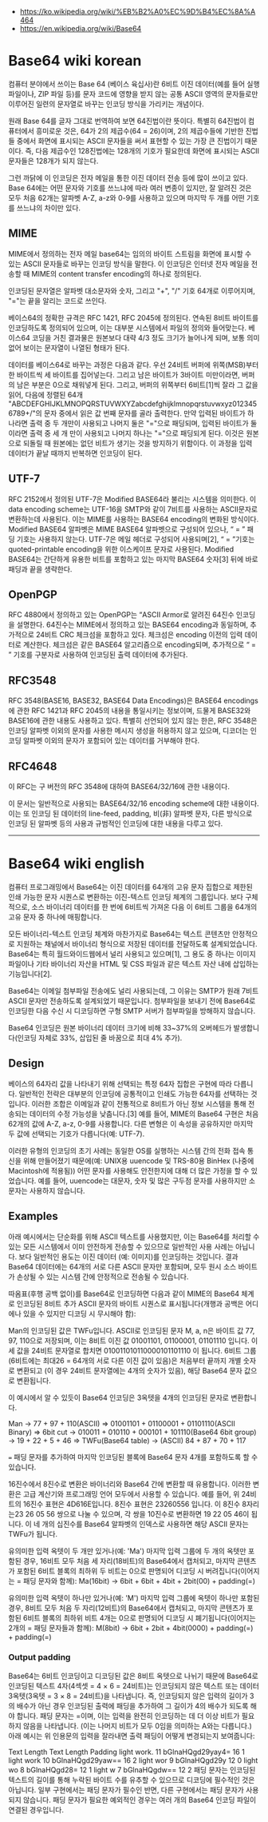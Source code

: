 - https://ko.wikipedia.org/wiki/%EB%B2%A0%EC%9D%B4%EC%8A%A464
- https://en.wikipedia.org/wiki/Base64
# Base64 wiki korean
컴퓨터 분야에서 쓰이는 Base 64 (베이스 육십사)란 6비트 이진 데이터(예를 들어 실행 파일이나, ZIP 파일 등)를 문자 코드에 영향을 받지 않는 공통 ASCII 영역의 문자들로만 이루어진 일련의 문자열로 바꾸는 인코딩 방식을 가리키는 개념이다.

원래 Base 64를 글자 그대로 번역하여 보면 64진법이란 뜻이다. 특별히 64진법이 컴퓨터에서 흥미로운 것은, 64가 2의 제곱수(64 = 26)이며, 2의 제곱수들에 기반한 진법들 중에서 화면에 표시되는 ASCII 문자들을 써서 표현할 수 있는 가장 큰 진법이기 때문이다. 즉, 다음 제곱수인 128진법에는 128개의 기호가 필요한데 화면에 표시되는 ASCII 문자들은 128개가 되지 않는다.

그런 까닭에 이 인코딩은 전자 메일을 통한 이진 데이터 전송 등에 많이 쓰이고 있다. Base 64에는 어떤 문자와 기호를 쓰느냐에 따라 여러 변종이 있지만, 잘 알려진 것은 모두 처음 62개는 알파벳 A-Z, a-z와 0-9를 사용하고 있으며 마지막 두 개를 어떤 기호를 쓰느냐의 차이만 있다.

## MIME

MIME에서 정의하는 전자 메일 base64는 임의의 바이트 스트림을 화면에 표시할 수 있는 ASCII 문자들로 바꾸는 인코딩 방식을 말한다. 이 인코딩은 인터넷 전자 메일을 전송할 때 MIME의 content transfer encoding의 하나로 정의된다.

인코딩된 문자열은 알파벳 대소문자와 숫자, 그리고 "+", "/" 기호 64개로 이루어지며, "="는 끝을 알리는 코드로 쓰인다.

베이스64의 정확한 규격은 RFC 1421, RFC 2045에 정의된다. 연속된 8비트 바이트를 인코딩하도록 정의되어 있으며, 이는 대부분 시스템에서 파일의 정의와 들어맞는다. 베이스64 코딩을 거친 결과물은 원본보다 대략 4/3 정도 크기가 늘어나게 되며, 보통 의미없어 보이는 문자열이 나열된 형태가 된다.

데이터를 베이스64로 바꾸는 과정은 다음과 같다. 우선 24비트 버퍼에 위쪽(MSB)부터 한 바이트씩 세 바이트를 집어넣는다. 그리고 남은 바이트가 3바이트 미만이라면, 버퍼의 남은 부분은 0으로 채워넣게 된다. 그리고, 버퍼의 위쪽부터 6비트[1]씩 잘라 그 값을 읽어, 다음에 정렬된 64개 "ABCDEFGHIJKLMNOPQRSTUVWXYZabcdefghijklmnopqrstuvwxyz0123456789+/"의 문자 중에서 읽은 값 번째 문자를 골라 출력한다. 만약 입력된 바이트가 하나라면 출력 중 두 개만이 사용되고 나머지 둘은 "="으로 패딩되며, 입력된 바이트가 둘이라면 출력 중 세 개 만이 사용되고 나머지 하나는 "="으로 패딩되게 된다. 이것은 원본으로 되돌릴 때 원본에는 없던 비트가 생기는 것을 방지하기 위함이다. 이 과정을 입력 데이터가 끝날 때까지 반복하면 인코딩이 된다.

## UTF-7
RFC 2152에서 정의된 UTF-7은 Modified BASE64라 불리는 시스템을 의미한다. 이 data encoding scheme는 UTF-16을 SMTP와 같이 7비트를 사용하는 ASCII문자로 변환하는데 사용된다. 이는 MIME를 사용하는 BASE64 encoding의 변화된 방식이다. Modified BASE64 알파벳은 MIME BASE64 알파벳으로 구성되어 있으나, “ = ” 패딩 기호는 사용하지 않는다. UTF-7은 메일 헤더로 구성되어 사용되며[2], “ = ”기호는 quoted-printable encoding을 위한 이스케이프 문자로 사용된다. Modified BASE64는 간단하게 유용한 비트를 포함하고 있는 마지막 BASE64 숫자[3] 뒤에 바로 패딩과 끝을 생략한다.

## OpenPGP
RFC 4880에서 정의하고 있는 OpenPGP는 “ASCII Armor로 알려진 64진수 인코딩을 설명한다. 64진수는 MIME에서 정의하고 있는 BASE64 encoding과 동일하며, 추가적으로 24비트 CRC 체크섬을 포함하고 있다. 체크섬은 encoding 이전의 입력 데이터로 계산한다. 체크섬은 같은 BASE64 알고리즘으로 encoding되며, 추가적으로 “ = ” 기호를 구분자로 사용하여 인코딩된 출력 데이터에 추가된다.

## RFC3548
RFC 3548(BASE16, BASE32, BASE64 Data Encodings)은 BASE64 encodings에 관한 RFC 1421과 RFC 2045의 내용을 통일시키는 정보이며, 드물게 BASE32와 BASE16에 관한 내용도 사용하고 있다. 특별히 선언되어 있지 않는 한은, RFC 3548은 인코딩 알파벳 이외의 문자를 사용한 메시지 생성을 허용하지 않고 있으며, 디코더는 인코딩 알파벳 이외의 문자가 포함되어 있는 데이터를 거부해야 한다.

## RFC4648
이 RFC는 구 버전의 RFC 3548에 대하여 BASE64/32/16에 관한 내용이다.

이 문서는 일반적으로 사용되는 BASE64/32/16 encoding scheme에 대한 내용이다. 이는 또 인코딩 된 데이터의 line-feed, padding, 비(非) 알파벳 문자, 다른 방식으로 인코딩 된 알파벳 등의 사용과 규범적인 인코딩에 대한 내용을 다루고 있다.

---
# Base64 wiki english
컴퓨터 프로그래밍에서 Base64는 이진 데이터를 64개의 고유 문자 집합으로 제한된 인쇄 가능한 문자 시퀀스로 변환하는 이진-텍스트 인코딩 체계의 그룹입니다. 보다 구체적으로, 소스 바이너리 데이터를 한 번에 6비트씩 가져온 다음 이 6비트 그룹을 64개의 고유 문자 중 하나에 매핑합니다.

모든 바이너리-텍스트 인코딩 체계와 마찬가지로 Base64는 텍스트 콘텐츠만 안정적으로 지원하는 채널에서 바이너리 형식으로 저장된 데이터를 전달하도록 설계되었습니다. Base64는 특히 월드와이드웹에서 널리 사용되고 있으며[1], 그 용도 중 하나는 이미지 파일이나 기타 바이너리 자산을 HTML 및 CSS 파일과 같은 텍스트 자산 내에 삽입하는 기능입니다[2].

Base64는 이메일 첨부파일 전송에도 널리 사용되는데, 그 이유는 SMTP가 원래 7비트 ASCII 문자만 전송하도록 설계되었기 때문입니다. 첨부파일을 보내기 전에 Base64로 인코딩한 다음 수신 시 디코딩하면 구형 SMTP 서버가 첨부파일을 방해하지 않습니다.

Base64 인코딩은 원본 바이너리 데이터 크기에 비해 33~37%의 오버헤드가 발생합니다(인코딩 자체로 33%, 삽입된 줄 바꿈으로 최대 4% 추가).

## Design
베이스의 64자리 값을 나타내기 위해 선택되는 특정 64자 집합은 구현에 따라 다릅니다. 일반적인 전략은 대부분의 인코딩에 공통적이고 인쇄도 가능한 64자를 선택하는 것입니다. 이러한 조합은 이메일과 같이 전통적으로 8비트가 아닌 정보 시스템을 통해 전송되는 데이터의 수정 가능성을 낮춥니다.[3] 예를 들어, MIME의 Base64 구현은 처음 62개의 값에 A-Z, a-z, 0-9를 사용합니다. 다른 변형은 이 속성을 공유하지만 마지막 두 값에 선택되는 기호가 다릅니다(예: UTF-7).

이러한 유형의 인코딩의 초기 사례는 동일한 OS를 실행하는 시스템 간의 전화 접속 통신을 위해 만들어졌기 때문에(예: UNIX용 uuencode 및 TRS-80용 BinHex (나중에 Macintosh에 적용됨)) 어떤 문자를 사용해도 안전한지에 대해 더 많은 가정을 할 수 있었습니다. 예를 들어, uuencode는 대문자, 숫자 및 많은 구두점 문자를 사용하지만 소문자는 사용하지 않습니다.

## Examples

아래 예시에서는 단순화를 위해 ASCII 텍스트를 사용했지만, 이는 Base64를 처리할 수 있는 모든 시스템에서 이미 안전하게 전송할 수 있으므로 일반적인 사용 사례는 아닙니다. 보다 일반적인 용도는 이진 데이터 (예: 이미지)를 인코딩하는 것입니다. 결과 Base64 데이터에는 64개의 서로 다른 ASCII 문자만 포함되며, 모두 원시 소스 바이트가 손상될 수 있는 시스템 간에 안정적으로 전송될 수 있습니다.

따옴표(후행 공백 없이)를 Base64로 인코딩하면 다음과 같이 MIME의 Base64 체계로 인코딩된 8비트 추가 ASCII 문자의 바이트 시퀀스로 표시됩니다(개행과 공백은 어디에나 있을 수 있지만 디코딩 시 무시해야 함):

Man의 인코딩된 값은 TWFu입니다. ASCII로 인코딩된 문자 M, a, n은 바이트 값 77, 97, 110으로 저장되며, 이는 8비트 이진 값 01001101, 01100001, 01101110 입니다. 이 세 값을 24비트 문자열로 합치면 010011010110000101101110 이 됩니다. 6비트 그룹(6비트에는 최대26 = 64개의 서로 다른 이진 값이 있음)은 처음부터 끝까지 개별 숫자로 변환되고 (이 경우 24비트 문자열에는 4개의 숫자가 있음), 해당 Base64 문자 값으로 변환됩니다.

이 예시에서 알 수 있듯이 Base64 인코딩은 3옥텟을 4개의 인코딩된 문자로 변환합니다.

Man -> 77 + 97 + 110(ASCII) => 01001101 + 01100001 + 01101110(ASCII Binary) => 6bit cut -> 010011 + 010110 + 000101 + 101110(Base64 6bit group) -> 19 + 22 + 5 + 46 => TWFu(Base64 table) -> (ASCII) 84 + 87 + 70 + 117

`=` 패딩 문자를 추가하여 마지막 인코딩된 블록에 Base64 문자 4개를 포함하도록 할 수 있습니다.

16진수에서 8진수로 변환은 바이너리와 Base64 간에 변환할 때 유용합니다. 이러한 변환은 고급 계산기와 프로그래밍 언어 모두에서 사용할 수 있습니다. 예를 들어, 위 24비트의 16진수 표현은 4D616E입니다. 8진수 표현은 23260556 입니다. 이 8진수 8자리는23 26 05 56 쌍으로 나눌 수 있으며, 각 쌍을 10진수로 변환하면 19 22 05 46이 됩니다. 이 네 개의 십진수를 Base64 알파벳의 인덱스로 사용하면 해당 ASCII 문자는 TWFu가 됩니다.

유의미한 입력 옥텟이 두 개만 있거나(예: 'Ma') 마지막 입력 그룹에 두 개의 옥텟만 포함된 경우, 16비트 모두 처음 세 자리(18비트)의 Base64에서 캡처되고, 마지막 콘텐츠가 포함된 6비트 블록의 최하위 두 비트는 0으로 판명되어 디코딩 시 버려집니다(이어지는 = 패딩 문자와 함께):
Ma(16bit) -> 6bit + 6bit + 4bit + 2bit(00) + padding(=)

유의미한 입력 옥텟이 하나만 있거나(예: 'M') 마지막 입력 그룹에 옥텟이 하나만 포함된 경우, 8비트 모두 처음 두 자리(12비트)의 Base64에서 캡처되고, 마지막 콘텐츠가 포함된 6비트 블록의 최하위 비트 4개는 0으로 판명되어 디코딩 시 폐기됩니다(이어지는 2개의 = 패딩 문자들과 함께):
M(8bit) -> 6bit + 2bit + 4bit(0000) + padding(=) + padding(=)

### Output padding
Base64는 6비트 인코딩이고 디코딩된 값은 8비트 옥텟으로 나뉘기 때문에 Base64로 인코딩된 텍스트 4자(4섹셋 = 4 × 6 = 24비트)는 인코딩되지 않은 텍스트 또는 데이터 3옥텟(3옥텟 = 3 × 8 = 24비트)을 나타냅니다. 즉, 인코딩되지 않은 입력의 길이가 3의 배수가 아닌 경우 인코딩된 출력에 패딩을 추가하여 그 길이가 4의 배수가 되도록 해야 합니다. 패딩 문자는 =이며, 이는 입력을 완전히 인코딩하는 데 더 이상 비트가 필요하지 않음을 나타냅니다. (이는 나머지 비트가 모두 0임을 의미하는 A와는 다릅니다.) 아래 예시는 위 인용문의 입력을 잘라내면 출력 패딩이 어떻게 변경되는지 보여줍니다:


Text	Length	Text	Length Padding
light work.	11	bGlnaHQgd29yay4=	16	1
light work	10	bGlnaHQgd29yaw==	16	2
light wor	9	bGlnaHQgd29y	12	0
light wo	8	bGlnaHQgd28=	12	1
light w	7	bGlnaHQgdw==	12	2
패딩 문자는 인코딩된 텍스트의 길이를 통해 누락된 바이트 수를 유추할 수 있으므로 디코딩에 필수적인 것은 아닙니다. 일부 구현에서는 패딩 문자가 필수인 반면, 다른 구현에서는 패딩 문자가 사용되지 않습니다. 패딩 문자가 필요한 예외적인 경우는 여러 개의 Base64 인코딩 파일이 연결된 경우입니다.


